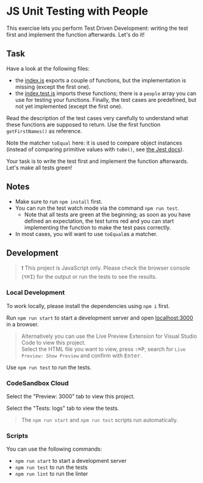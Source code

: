# JS Unit Testing with People

This exercise lets you perform Test Driven Development: writing the test first and implement the function afterwards. Let's do it!

## Task

Have a look at the following files:

- the [index.js](index.js) exports a couple of functions, but the implementation is missing (except the first one).
- the [index.test.js](index.test.js) imports these functions; there is a `people` array you can use for testing your functions. Finally, the test cases are predefined, but not yet implemented (except the first one).

Read the description of the test cases very carefully to understand what these functions are supposed to return. Use the first function `getFirstNames()` as reference.

Note the matcher `toEqual` here: it is used to compare object instances (instead of comparing primitive values with `toBe()`, see [the Jest docs](https://jestjs.io/docs/expect#toequalvalue)).

Your task is to write the test first and implement the function afterwards. Let's make all tests green!

## Notes

- Make sure to run `npm install` first.
- You can run the test watch mode via the command `npm run test`.
  - Note that all tests are green at the beginning; as soon as you have defined an expectation, the test turns red and you can start implementing the function to make the test pass correctly.
- In most cases, you will want to use `toEqual`as a matcher.

## Development

> ❗️ This project is JavaScript only. Please check the browser console (<kbd>⌥</kbd><kbd>⌘</kbd><kbd>I</kbd>) for the output or run the tests to see the results.

### Local Development

To work locally, please install the dependencies using `npm i` first.

Run `npm run start` to start a development server and open [localhost:3000](http://localhost:3000) in a browser.

> Alternatively you can use the Live Preview Extension for Visual Studio Code to view this project.  
> Select the HTML file you want to view, press <kbd>⇧</kbd><kbd>⌘</kbd><kbd>P</kbd>, search for `Live Preview: Show Preview` and confirm with <kbd>Enter</kbd>.

Use `npm run test` to run the tests.

### CodeSandbox Cloud

Select the "Preview: 3000" tab to view this project.

Select the "Tests: logs" tab to view the tests.

> The `npm run start` and `npm run test` scripts run automatically.

### Scripts

You can use the following commands:

- `npm run start` to start a development server
- `npm run test` to run the tests
- `npm run lint` to run the linter

